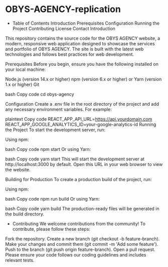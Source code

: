 # OBYS-AGENCY-replication

* Table of Contents
Introduction
Prerequisites
Configuration
Running the Project
Contributing
License
Contact
Introduction

This repository contains the source code for the OBYS AGENCY website, a modern, responsive web application designed to showcase the services and portfolio of OBYS AGENCY. The site is built with the latest web technologies and follows best practices for web development.

Prerequisites
Before you begin, ensure you have the following installed on your local machine:

Node.js (version 14.x or higher)
npm (version 6.x or higher) or Yarn (version 1.x or higher)
Git

bash
Copy code
cd obys-agency

Configuration
Create a .env file in the root directory of the project and add any necessary environment variables. For example:

plaintext
Copy code
REACT_APP_API_URL=https://api.yourdomain.com
REACT_APP_GOOGLE_ANALYTICS_ID=your-google-analytics-id
Running the Project
To start the development server, run:

Using npm:

bash
Copy code
npm start
Or using Yarn:

bash
Copy code
yarn start
This will start the development server at http://localhost:3000 by default. Open this URL in your web browser to view the website.

Building for Production
To create a production build of the project, run:

Using npm:

bash
Copy code
npm run build
Or using Yarn:

bash
Copy code
yarn build
The production-ready files will be generated in the build directory.

* Contributing
We welcome contributions from the community! To contribute, please follow these steps:

Fork the repository.
Create a new branch (git checkout -b feature-branch).
Make your changes and commit them (git commit -m 'Add some feature').
Push to the branch (git push origin feature-branch).
Open a pull request.
Please ensure your code follows our coding guidelines and includes relevant tests.

